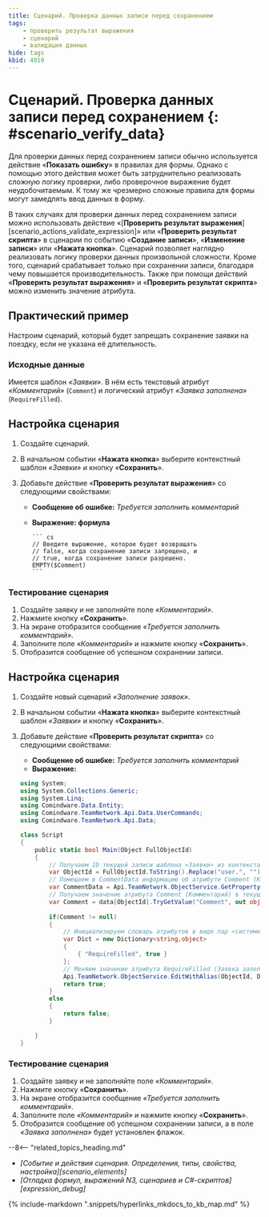 ```yaml
---
title: Сценарий. Проверка данных записи перед сохранением
tags:
    - проверить результат выражения
    - сценарий
    - валидация данных
hide: tags
kbid: 4919
---
```


# Сценарий. Проверка данных записи перед сохранением {: #scenario_verify_data}

Для проверки данных перед сохранением записи обычно используется действие «**Показать ошибку**» в правилах для формы. Однако с помощью этого действия может быть затруднительно реализовать сложную логику проверки, либо проверочное выражение будет неудобочитаемым. К тому же чрезмерно сложные правила для формы могут замедлять ввод данных в форму.

В таких случаях для проверки данных перед сохранением записи можно использовать действие «[**Проверить результат выражения**][scenario_actions_validate_expression]» или «**Проверить результат скрипта**» в сценарии по событию «**Создание записи**», «**Изменение записи**» или «**Нажата кнопка**». Сценарий позволяет наглядно реализовать логику проверки данных произвольной сложности. Кроме того, сценарий срабатывает только при сохранении записи, благодаря чему повышается производительность. Также при помощи действий «**Проверить результат выражения**» и «**Проверить результат скрипта**» можно изменить значение атрибута.

## Практический пример

Настроим сценарий, который будет запрещать сохранение заявки на поездку, если не указана её длительность.

### Исходные данные

Имеется шаблон _«Заявки»_. В нём есть текстовый атрибут _«Комментарий»_ (`Comment`) и логический атрибут _«Заявка заполнена»_ (`RequireFilled`).

## Настройка сценария

1. Создайте сценарий.
2. В начальном событии «**Нажата кнопка**» выберите контекстный шаблон _«Заявки»_ и кнопку «**Сохранить**».
3. Добавьте действие «**Проверить результат выражения**» со следующими свойствами:

    - **Сообщение об ошибке:** _Требуется заполнить комментарий_
    - **Выражение: формула**

          ``` cs
          // Введите выражение, которое будет возвращать
          // false, когда сохранение записи запрещено, и
          // true, когда сохранение записи разрешено.
          EMPTY($Comment)
          ```

### Тестирование сценария

1. Создайте заявку и не заполняйте поле _«Комментарий»_.
2. Нажмите кнопку «**Сохранить**».
3. На экране отобразится сообщение _«Требуется заполнить комментарий»_.
4. Заполните поле _«Комментарий»_ и нажмите кнопку «**Сохранить**».
5. Отобразится сообщение об успешном сохранении записи.

## Настройка сценария

1. Создайте новый сценарий _«Заполнение заявок»_.
2. В начальном событии «**Нажата кнопка**» выберите контекстный шаблон _«Заявки»_ и кнопку «**Сохранить**».
3. Добавьте действие «**Проверить результат скрипта**» со следующими свойствами:

    - **Сообщение об ошибке:** _Требуется заполнить комментарий_
    - **Выражение:**

    ``` cs
    using System; 
    using System.Collections.Generic;
    using System.Linq;
    using Comindware.Data.Entity;
    using Comindware.TeamNetwork.Api.Data.UserCommands;
    using Comindware.TeamNetwork.Api.Data;

    class Script
    {
        public static bool Main(Object FullObjectId)
        { 
            // Получаем ID текущей записи шаблона «Заявки» из контекста выполнения сценария. 
            var ObjectId = FullObjectId.ToString().Replace("user.", "");
            // Помещаем в CommentData информацию об атрибуте Comment (Комментарий) текущей записи. 
            var CommentData = Api.TeamNetwork.ObjectService.GetPropertyValues(new []{ObjectId}, new []{"Comment"});
            // Получаем значение атрибута Comment (Комментарий) в текущей записи.
            var Comment = data[ObjectId].TryGetValue("Comment", out object OutputRecordArray) && OutputRecordArray != null ? OutputRecordArray as string : null; 
                                                                    
            if(Comment != null)
            {        
             	// Инициализируем словарь атрибутов в виде пар «системное_имя_атрибута:содержимое».
                var Dict = new Dictionary<string,object>
                {
                    { "RequireFilled", true }
                }; 
                // Меняем значение атрибута RequireFilled (Заявка заполнена) в текущей записи.
                Api.TeamNetwork.ObjectService.EditWithAlias(ObjectId, Dict);
                return true;
            }
            else
            {
                return false;
            }

        }
    }
    ```

### Тестирование сценария

1. Создайте заявку и не заполняйте поле _«Комментарий»_.
2. Нажмите кнопку «**Сохранить**».
3. На экране отобразится сообщение _«Требуется заполнить комментарий»_.
4. Заполните поле _«Комментарий»_ и нажмите кнопку «**Сохранить**».
5. Отобразится сообщение об успешном сохранении записи, а в поле _«Заявка заполнена»_ будет установлен флажок.

<div class="relatedTopics" markdown="block">

--8<-- "related_topics_heading.md"

- _[Событие и действия сценария. Определения, типы, свойства, настройка][scenario_elements]_
- _[Отладка формул, выражений N3, сценариев и C#-скриптов][expression_debug]_

</div>

{%
include-markdown ".snippets/hyperlinks_mkdocs_to_kb_map.md"
%}
